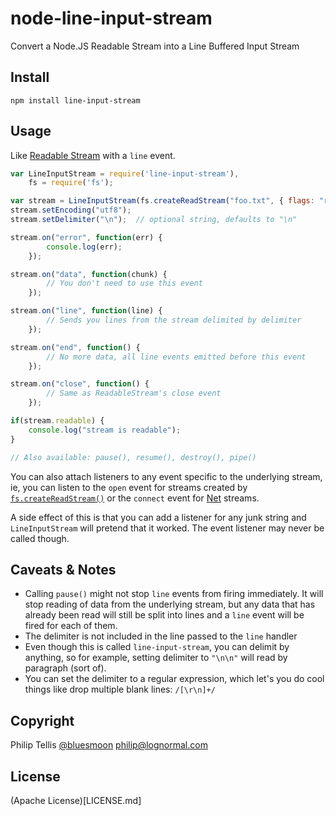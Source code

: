node-line-input-stream
======================

Convert a Node.JS Readable Stream into a Line Buffered Input Stream

Install
---

```
npm install line-input-stream
```

Usage
---

Like [Readable Stream](http://nodejs.org/api/stream.html#stream_readable_stream) with a `line` event.

```javascript
var LineInputStream = require('line-input-stream'),
    fs = require('fs');

var stream = LineInputStream(fs.createReadStream("foo.txt", { flags: "r" }));
stream.setEncoding("utf8");
stream.setDelimiter("\n");	// optional string, defaults to "\n"

stream.on("error", function(err) {
		console.log(err);
	});

stream.on("data", function(chunk) {
		// You don't need to use this event
	});

stream.on("line", function(line) {
		// Sends you lines from the stream delimited by delimiter
	});

stream.on("end", function() {
		// No more data, all line events emitted before this event
	});

stream.on("close", function() {
		// Same as ReadableStream's close event
	});

if(stream.readable) {
	console.log("stream is readable");
}

// Also available: pause(), resume(), destroy(), pipe()
```

You can also attach listeners to any event specific to the underlying stream, ie,
you can listen to the `open` event for streams created by [`fs.createReadStream()`](http://nodejs.org/api/fs.html#fs_fs_createreadstream_path_options)
or the `connect` event for [Net](http://nodejs.org/api/net.html) streams.

A side effect of this is that you can add a listener for any junk string and `LineInputStream` will
pretend that it worked.  The event listener may never be called though.

Caveats & Notes
---
- Calling `pause()` might not stop `line` events from firing immediately.  It will stop reading of data
  from the underlying stream, but any data that has already been read will still be split into lines and
  a `line` event will be fired for each of them.
- The delimiter is not included in the line passed to the `line` handler
- Even though this is called `line-input-stream`, you can delimit by anything, so for example,
  setting delimiter to `"\n\n"` will read by paragraph (sort of).
- You can set the delimiter to a regular expression, which let's you do cool things like drop multiple blank lines: `/[\r\n]+/`


Copyright
---
Philip Tellis [@bluesmoon](https://twitter.com/bluesmoon) <philip@lognormal.com> 

License
---
(Apache License)[LICENSE.md]
